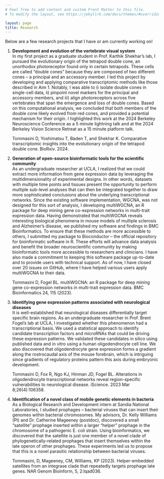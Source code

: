 ```yaml
---
# Feel free to add content and custom Front Matter to this file.
# To modify the layout, see https://jekyllrb.com/docs/themes/#overriding-theme-defaults

layout: page
title: Research
---
```


Below are a few research projects that I have or am currently working on!


1. **Development and evolution of the vertebrate visual system**  
    In my first project as a graduate student in Prof. Karthik Shekhar’s lab, I pursued the evolutionary origin of the tetrapod double cone, an unorthodox photoreceptor found only in certain tetrapods. These cells are called “double cones” because they are composed of two different cones – a principal and an accessory member. I led this project by developing and applying comparative transcriptomic methods like those described in Aim 1. Notably, I was able to i) isolate double cones in single-cell data, ii) pinpoint novel markers for the principal and accessory members, and iii) align photoreceptors across five vertebrates that span the emergence and loss of double cones. Based on this computational analysis, we concluded that both members of the double cone likely evolved from red cones, and provided a potential mechanism for their origin. I highlighted this work at the 2024 Berkeley Neuroscience Conference as a 5 minute lightning talk and at the 2024 Berkeley Vision Science Retreat as a 15 minute platform talk. 
    
    Tommasini D, Yoshimatsu T, Baden T, and Shekhar K. Comparative transcriptomic insights into the evolutionary origin of the tetrapod double cone. BioRxiv. 2024. 

2. **Generation of open-source bioinformatic tools for the scientific community**  
As an undergraduate researcher at UCLA, I realized that we could extract more information from gene expression data by leveraging the multidimensionality of experimental designs. In other words, datasets with multiple time points and tissues present the opportunity to perform multiple sub-level analyses that can then be integrated together to draw more sophisticated conclusions about the underlying transcriptional networks. Since the existing software implementation, WGCNA, was not designed for this sort of analysis, I developing multiWGCNA, an R package for deep mining gene co-expression networks in multi-trait expression data. Having demonstrated that multiWGCNA reveals interesting biological phenomena in mouse models of multiple sclerosis and Alzheimer’s disease, we published my software and findings in BMC Bioinformatics. To ensure that these methods are more accessible to others, I submitted my package to Bioconductor – the official repository for bioinformatic software in R. These efforts will advance data analysis and benefit the broader neuroscientific community by making bioinformatic tools more accessible to researchers and clinicians. I have also made a commitment to keeping this software package up-to-date and to provide users with technical support. As of now, I have closed over 20 issues on GitHub, where I have helped various users apply multiWGCNA to their data. 

    Tommasini D, Fogel BL. multiWGCNA: an R package for deep mining gene co-expression networks in multi-trait expression data. BMC Bioinformatics 24, 115 (2023). 
    
3. **Identifying gene expression patterns associated with neurological diseases**  
    It is well-established that neurological diseases differentially target specific brain regions. As an undergraduate researcher in Prof. Brent Fogel’s lab at UCLA, I investigated whether this phenomenon had a transcriptional basis. We used a statistical approach to identify candidate transcription factors and microRNAs that could be driving these expression patterns. We validated these candidates in silico using published data and in vitro using a human oligodendrocyte cell line. We also discovered that oligodendrocyte gene expression forms a gradient along the rostrocaudal axis of the mouse forebrain, which is intriguing since gradients of regulatory proteins pattern this axis during embryonic development.

    Tommasini D, Fox R, Ngo KJ, Hinman JD, Fogel BL. Alterations in oligodendrocyte transcriptional networks reveal region-specific vulnerabilities to neurological disease. iScience. 2023 Mar 8;26(4):106358.

4. **Identification of a novel class of mobile genetic elements in bacteria**  
    As a Biological Research and Development intern at Sandia National Laboratories, I studied prophages – bacterial viruses that can insert their genomes within bacterial chromosomes. My advisors, Dr. Kelly Williams (PI) and Dr. Catherine Mageeney (postdoc), discovered a small “satellite” prophage inserted within a larger “helper” prophage in the chromosome of a pathogenic E. coli strain. Using bioinformatics, we discovered that the satellite is just one member of a novel clade of phylogenetically-related prophages that insert themselves within the late operon of other prophages. These experiments led us to propose that this is a novel parasitic relationship between bacterial viruses.

    Tommasini, D, Mageeney, CM, Williams, KP (2023). Helper-embedded satellites from an integrase clade that repeatedly targets prophage late genes. NAR Genom Bioinform, 5, 2:lqad036.

